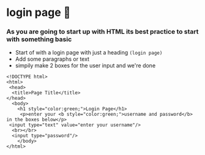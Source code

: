 # login page 📃
### As you are going to start up with HTML its best practice to start with something basic 
* Start of with a login page with just a heading `(login page)`
* Add some paragraphs or text
* simpily make 2 boxes for the user input and we're done
```
<!DOCTYPE html>
<html>
 <head>
  <title>Page Title</title>
</head>
  <body>
    <h1 style="color:green;">Login Page</h1>
     <p>enter your <b style="color:green;">username and password</b> in the boxes below</p>
 <input type="text" value="enter your username"/>
  <br></br>
  <input type="password"/>   
    </body>
</html>
```
